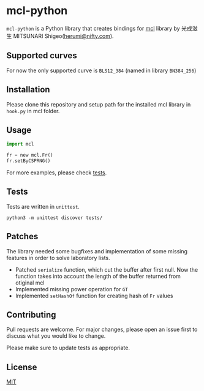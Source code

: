 # mcl-python

`mcl-python` is a Python library that creates bindings for [mcl](https://github.com/herumi/mcl) library by 光成滋生 MITSUNARI Shigeo(herumi@nifty.com).

## Supported curves

For now the only supported curve is `BLS12_384` (named in library `BN384_256`)

## Installation

Please clone this repository and setup path for the installed mcl library in `hook.py` in mcl folder.

## Usage

```python
import mcl

fr = new mcl.Fr()
fr.setByCSPRNG()
```

For more examples, please check [tests](tests/).

## Tests

Tests are written in `unittest`.

```
python3 -m unittest discover tests/
```

## Patches

The library needed some bugfixes and implementation of some missing features in order to solve laboratory lists.

- Patched `serialize` function, which cut the buffer after first null. Now the function takes into account the length of the buffer returned from otiginal mcl
- Implemented missing power operation for `GT`
- Implemented `setHashOf` function for creating hash of `Fr` values

## Contributing
Pull requests are welcome. For major changes, please open an issue first to discuss what you would like to change.

Please make sure to update tests as appropriate.

## License
[MIT](https://choosealicense.com/licenses/mit/)
